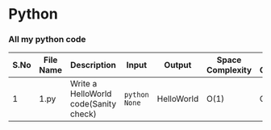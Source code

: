 # Python
### All my python code

|S.No|File Name|Description|Input|Output|Space Complexity|Time Complexity|
|----|----|----|----|----|----|----|
|1|1.py|Write a HelloWorld code(Sanity check)|```python None ```|HelloWorld|O(1)|O(1)|
